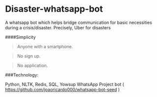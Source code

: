 # Disaster-whatsapp-bot
A whatsapp bot which helps bridge communication for basic necessities during a crisis/disaster.
Precisely, Uber for disasters


####Simplicity
>Anyone with a smartphone.

>No sign up.

>No application.

###Technology:

Python, NLTK, Redis, SQL, Yowsup WhatsApp Project bot ( https://github.com/joaoricardo000/whatsapp-bot-seed )


